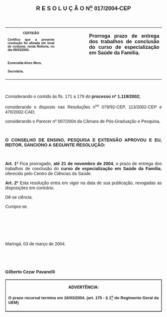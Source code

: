 <BODY>

<B><FONT FACE="Arial" SIZE=4><P ALIGN="CENTER"></P>
<P ALIGN="CENTER">R E S O L U &Ccedil; &Atilde; O N<U><SUP>o</U></SUP> 017/2004-CEP</P>
</B></FONT><FONT FACE="Arial"><P ALIGN="CENTER"></P>
<P ALIGN="CENTER">&nbsp;</P></FONT>
<TABLE CELLSPACING=0 BORDER=0 CELLPADDING=7 WIDTH=595>
<TR><TD WIDTH="33%" VALIGN="TOP">
<B><FONT FACE="Arial" SIZE=1><P ALIGN="CENTER">CERTID&Atilde;O</P>
<P ALIGN="JUSTIFY">   Certifico que a presente resolu&ccedil;&atilde;o foi afixada em local de costume, nesta Reitoria, no dia 09/03/2004.</P>
<P ALIGN="JUSTIFY"></P>
<P ALIGN="JUSTIFY">&nbsp;</P>
<P>Esmeralda Alves Moro,</P>
<P>Secret&aacute;ria.</B></FONT></TD>
<TD WIDTH="19%" VALIGN="TOP">&nbsp;</TD>
<TD WIDTH="48%" VALIGN="TOP">
<B><FONT FACE="Arial"><P ALIGN="JUSTIFY">Prorroga prazo de entrega dos trabalhos de conclus&atilde;o do curso de especializa&ccedil;&atilde;o em Sa&uacute;de da Fam&iacute;lia. </B></FONT></TD>
</TR>
</TABLE>

<FONT FACE="Arial"><P ALIGN="JUSTIFY"></P>
<P ALIGN="JUSTIFY">&nbsp;</P>
<P ALIGN="JUSTIFY">Considerando o contido &agrave;s fls. 171 a 179 do <B>processo nº 1.119/2002;</P>
</B><P ALIGN="JUSTIFY">considerando o disposto nas Resolu&ccedil;&otilde;es n<SUP>os</SUP> 079/92-CEP, 113/2002-CEP e 470/2002-CAD;</P>
<P ALIGN="JUSTIFY">considerando o Parecer nº 007/2004 da C&acirc;mara de P&oacute;s-Gradua&ccedil;&atilde;o e Pesquisa,</P>
<P ALIGN="JUSTIFY"></P>
<P ALIGN="JUSTIFY">&nbsp;</P>
<B><P ALIGN="JUSTIFY">O CONSELHO DE ENSINO, PESQUISA E EXTENS&Atilde;O APROVOU E EU, REITOR, SANCIONO A SEGUINTE RESOLU&Ccedil;&Atilde;O:</P>
</B><DL>
<DT></DT>
</DL>
<B><P ALIGN="JUSTIFY">&nbsp;</P>
<P ALIGN="JUSTIFY">Art. 1º</B>  Fica prorrogado, <B>at&eacute; 21 de novembro de 2004</B>, o prazo de entrega dos trabalhos de conclus&atilde;o do <B>curso de especializa&ccedil;&atilde;o em Sa&uacute;de da Fam&iacute;lia</B>, oferecido pelo Centro de Ci&ecirc;ncias da Sa&uacute;de. </P>
<B><P ALIGN="JUSTIFY">Art.  2º  </B>Esta resolu&ccedil;&atilde;o entra em vigor na data de sua publica&ccedil;&atilde;o, revogadas as disposi&ccedil;&otilde;es em contr&aacute;rio.</P>
<P ALIGN="JUSTIFY">D&ecirc;-se ci&ecirc;ncia.</P>
<P ALIGN="JUSTIFY">Cumpra-se.</P>
<P ALIGN="JUSTIFY"></P>
<P ALIGN="JUSTIFY">&nbsp;</P>
<P ALIGN="JUSTIFY">&nbsp;</P>
<P ALIGN="JUSTIFY">&nbsp;</P>
<P ALIGN="JUSTIFY">Maring&aacute;, 03 de mar&ccedil;o de 2004.</P>
<P ALIGN="JUSTIFY"></P>
<P ALIGN="JUSTIFY">&nbsp;</P>
<P ALIGN="JUSTIFY">&nbsp;</P>
<B><P ALIGN="JUSTIFY">Gilberto Cezar Pavanelli</P></B></FONT>
<TABLE BORDER CELLSPACING=1 CELLPADDING=4 WIDTH=207>
<TR><TD VALIGN="TOP">
<B><FONT SIZE=2><P ALIGN="CENTER">ADVERT&Ecirc;NCIA:</P>
</FONT><FONT FACE="Arial" SIZE=2><P ALIGN="JUSTIFY">O prazo recursal termina em 16/03/2004. (art. 175 - § 1<U><SUP>o</U></SUP> do Regimento Geral da UEM)</B></FONT></TD>
</TR>
</TABLE>

<DL>
<DT ALIGN="RIGHT"></DT>
</DL></BODY>
